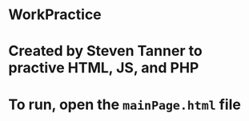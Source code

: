 # WorkPractice
# Created by Steven Tanner to practive HTML, JS, and PHP
# To run, open the `mainPage.html` file
